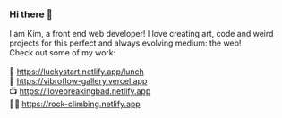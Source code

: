 ### Hi there 👋 
I am Kim, a front end web developer! I love creating art, code and weird projects for this perfect and always evolving medium: the web! <br>
Check out some of my work:<br>
 <br>
🍚 https://luckystart.netlify.app/lunch <br>
🔋 https://vibroflow-gallery.vercel.app <br>
📺 https://ilovebreakingbad.netlify.app <br>
🧗‍♀️ https://rock-climbing.netlify.app <br>
